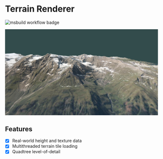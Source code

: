 # Terrain Renderer

![msbuild workflow badge](https://github.com/gue-ni/TerrainRenderer/actions/workflows/msbuild.yml/badge.svg)

![](assets/Image_2024-01-22_23-24-21.png)

## Features

- [x] Real-world height and texture data 
- [x] Multithreaded terrain tile loading
- [X] Quadtree level-of-detail 
